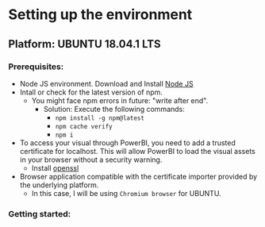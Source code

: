# Setting up the environment
## Platform: UBUNTU 18.04.1 LTS
### Prerequisites:
  - Node JS environment. Download and Install [Node JS](https://nodejs.org/)
  - Intall or check for the latest version of npm.
    - You might face npm errors in future: "write after end".
      - Solution: Execute the following commands:
        - `npm install -g npm@latest`
        - `npm cache verify`
        - `npm i`
  - To access your visual through PowerBI, you need to add a trusted certificate for localhost. This will allow PowerBI to         load the visual assets in your browser without a security warning.
    - Install [openssl](https://www.openssl.org/)
  - Browser application compatible with the certificate importer provided by the underlying platform.
    - In this case, I will be using `Chromium browser` for UBUNTU.

### Getting started: 

